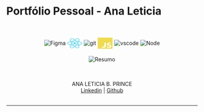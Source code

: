# Portfólio Pessoal - Ana Leticia

<div align="center">
 
  <br>
  <br>
  <img align="center" alt="Figma" height="30" width="40" src="https://cdn.jsdelivr.net/gh/devicons/devicon/icons/figma/figma-original.svg" />
  <img align="center" alt="React" height="30" width="40" src="https://raw.githubusercontent.com/devicons/devicon/master/icons/react/react-original.svg">
  <img align="center" alt="git" height="30" width="40" src="https://cdn.jsdelivr.net/gh/devicons/devicon/icons/git/git-original.svg" />
  <img align="center" alt="Rafa-Js" height="30" width="40" src="https://raw.githubusercontent.com/devicons/devicon/master/icons/javascript/javascript-plain.svg">
  <img align="center" alt="vscode" height="30" width="40" src="https://cdn.jsdelivr.net/gh/devicons/devicon/icons/vscode/vscode-original.svg" />
  <img  align="center" alt="Node" height="30" width="40" src="https://cdn.jsdelivr.net/gh/devicons/devicon/icons/nodejs/nodejs-original.svg" />
  <br>
  <br>
  
</div>



<div align="center">
  <img align="center" alt="Resumo" src="https://github.com/analeticiabacha/portfolio-ana-leticia/assets/30864314/34405675-1c32-4b5e-9a76-1bc2e45247a6" />
</div>

 <br>
 <div align="center">
  
   <br> ANA LETICIA B. PRINCE <br> 
   [Linkedin](https://www.linkedin.com/in/analeticiabacha) | [Github](https://github.com/analeticiabacha)
   <br>
   <br>
 </div>

***

